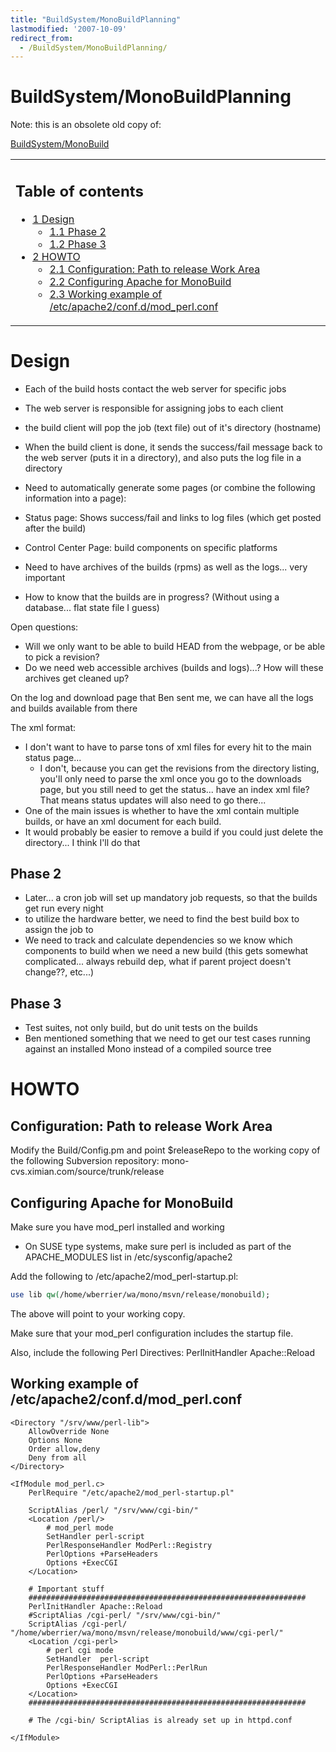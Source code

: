 ```yaml
---
title: "BuildSystem/MonoBuildPlanning"
lastmodified: '2007-10-09'
redirect_from:
  - /BuildSystem/MonoBuildPlanning/
---
```


BuildSystem/MonoBuildPlanning
=============================

 Note: this is an obsolete old copy of:

[BuildSystem/MonoBuild](/BuildSystem/MonoBuild "BuildSystem/MonoBuild")

<table>
<col width="100%" />
<tbody>
<tr class="odd">
<td align="left"><h2>Table of contents</h2>
<ul>
<li><a href="#design">1 Design</a>
<ul>
<li><a href="#phase-2">1.1 Phase 2</a></li>
<li><a href="#phase-3">1.2 Phase 3</a></li>
</ul></li>
<li><a href="#howto">2 HOWTO</a>
<ul>
<li><a href="#configuration-path-to-release-work-area">2.1 Configuration: Path to release Work Area</a></li>
<li><a href="#configuring-apache-for-monobuild">2.2 Configuring Apache for MonoBuild</a></li>
<li><a href="#working-example-of-etcapache2confdmod-perlconf">2.3 Working example of /etc/apache2/conf.d/mod_perl.conf</a></li>
</ul></li>
</ul></td>
</tr>
</tbody>
</table>

Design
======

-   Each of the build hosts contact the web server for specific jobs
-   The web server is responsible for assigning jobs to each client
-   the build client will pop the job (text file) out of it's directory (hostname)
-   When the build client is done, it sends the success/fail message back to the web server (puts it in a directory), and also puts the log file in a directory
-   Need to automatically generate some pages (or combine the following information into a page):

-   Status page: Shows success/fail and links to log files (which get posted after the build)
-   Control Center Page: build components on specific platforms

-   Need to have archives of the builds (rpms) as well as the logs... very important

-   How to know that the builds are in progress? (Without using a database... flat state file I guess)

Open questions:

-   Will we only want to be able to build HEAD from the webpage, or be able to pick a revision?
-   Do we need web accessible archives (builds and logs)...? How will these archives get cleaned up?

On the log and download page that Ben sent me, we can have all the logs and builds available from there

The xml format:

-   I don't want to have to parse tons of xml files for every hit to the main status page...
    -   I don't, because you can get the revisions from the directory listing, you'll only need to parse the xml once you go to the downloads page, but you still need to get the status... have an index xml file? That means status updates will also need to go there...
-   One of the main issues is whether to have the xml contain multiple builds, or have an xml document for each build.
-   It would probably be easier to remove a build if you could just delete the directory... I think I'll do that

Phase 2
-------

-   Later... a cron job will set up mandatory job requests, so that the builds get run every night
-   to utilize the hardware better, we need to find the best build box to assign the job to
-   We need to track and calculate dependencies so we know which components to build when we need a new build (this gets somewhat complicated... always rebuild dep, what if parent project doesn't change??, etc...)

Phase 3
-------

-   Test suites, not only build, but do unit tests on the builds
-   Ben mentioned something that we need to get our test cases running against an installed Mono instead of a compiled source tree

HOWTO
=====

Configuration: Path to release Work Area
----------------------------------------

Modify the Build/Config.pm and point \$releaseRepo to the working copy of the following Subversion repository: mono-cvs.ximian.com/source/trunk/release

Configuring Apache for MonoBuild
--------------------------------

Make sure you have mod\_perl installed and working

-   On SUSE type systems, make sure perl is included as part of the APACHE\_MODULES list in /etc/sysconfig/apache2

Add the following to /etc/apache2/mod\_perl-startup.pl:

``` perl
use lib qw(/home/wberrier/wa/mono/msvn/release/monobuild);
```

The above will point to your working copy.

Make sure that your mod\_perl configuration includes the startup file.

Also, include the following Perl Directives: PerlInitHandler Apache::Reload

Working example of /etc/apache2/conf.d/mod\_perl.conf
-----------------------------------------------------

    <Directory "/srv/www/perl-lib">
        AllowOverride None
        Options None
        Order allow,deny
        Deny from all
    </Directory>

    <IfModule mod_perl.c>
        PerlRequire "/etc/apache2/mod_perl-startup.pl"

        ScriptAlias /perl/ "/srv/www/cgi-bin/"
        <Location /perl/>
            # mod_perl mode
            SetHandler perl-script
            PerlResponseHandler ModPerl::Registry
            PerlOptions +ParseHeaders
            Options +ExecCGI
        </Location>

        # Important stuff
        ##############################################################
        PerlInitHandler Apache::Reload
        #ScriptAlias /cgi-perl/ "/srv/www/cgi-bin/"
        ScriptAlias /cgi-perl/ "/home/wberrier/wa/mono/msvn/release/monobuild/www/cgi-perl/"
        <Location /cgi-perl>
            # perl cgi mode
            SetHandler  perl-script
            PerlResponseHandler ModPerl::PerlRun
            PerlOptions +ParseHeaders
            Options +ExecCGI
        </Location>
        ##############################################################

        # The /cgi-bin/ ScriptAlias is already set up in httpd.conf

    </IfModule>

